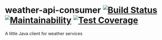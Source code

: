 # weather-api-consumer [![Build Status](https://travis-ci.org/ErisoHV/weather-api-consumer.png?branch=master)](https://travis-ci.org/ErisoHV/weather-api-consumer) [![Maintainability](https://api.codeclimate.com/v1/badges/c90c5d077f5ead4310dc/maintainability)](https://codeclimate.com/github/ErisoHV/weather-api-consumer/maintainability) [![Test Coverage](https://api.codeclimate.com/v1/badges/c90c5d077f5ead4310dc/test_coverage)](https://codeclimate.com/github/ErisoHV/weather-api-consumer/test_coverage)
A little Java client for weather services 

